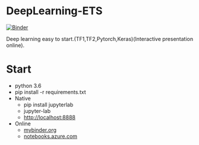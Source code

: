 
# DeepLearning-ETS
[![Binder](https://mybinder.org/badge_logo.svg)](https://mybinder.org/v2/gh/Mainvooid/DeepLearning-ETS/master)

Deep learning easy to start.(TF1,TF2,Pytorch,Keras)(Interactive presentation online).


# Start
- python 3.6
- pip install -r requirements.txt
- Native
   - pip install jupyterlab
   - jupyter-lab
   - [http://localhost:8888](http://localhost:8888)
- Online
   - [mybinder.org](https://mybinder.org/v2/gh/Mainvooid/DeepLearning-ETS/master)
   - [notebooks.azure.com](https://notebooks.azure.com/)
